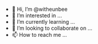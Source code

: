 - 👋 Hi, I’m @witheunbee
- 👀 I’m interested in ...
- 🌱 I’m currently learning ...
- 💞️ I’m looking to collaborate on ...
- 📫 How to reach me ...

<!---
witheunbee/witheunbee is a ✨ special ✨ repository because its `README.md` (this file) appears on your GitHub profile.
You can click the Preview link to take a look at your changes.
--->

